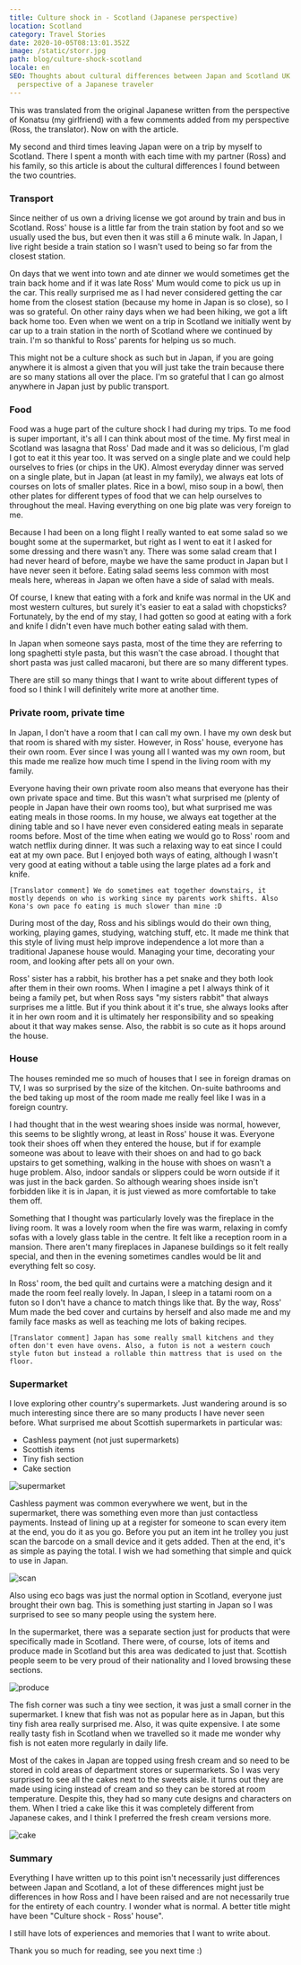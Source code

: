 ```yaml
---
title: Culture shock in - Scotland (Japanese perspective)
location: Scotland
category: Travel Stories
date: 2020-10-05T08:13:01.352Z
image: /static/storr.jpg
path: blog/culture-shock-scotland
locale: en
SEO: Thoughts about cultural differences between Japan and Scotland UK from the
  perspective of a Japanese traveler
---
```

This was translated from the original Japanese written from the perspective of Konatsu (my girlfriend) with a few comments added from my perspective (Ross, the translator). Now on with the article.

My second and third times leaving Japan were on a trip by myself to Scotland. There I spent a month with each time with my partner (Ross) and his family, so this article is about the cultural differences I found between the two countries.

### Transport

Since neither of us own a driving license we got around by train and bus in Scotland. Ross' house is a little far from the train station by foot and so we usually used the bus, but even then it was still a 6 minute walk. In Japan, I live right beside a train station so I wasn't used to being so far from the closest station.

On days that we went into town and ate dinner we would sometimes get the train back home and if it was late Ross' Mum would come to pick us up in the car. This really surprised me as I had never considered getting the car home from the closest station (because my home in Japan is so close), so I was so grateful. On other rainy days when we had been hiking, we got a lift back home too. Even when we went on a trip in Scotland we initially went by car up to a train station in the north of Scotland where we continued by train. I'm so thankful to Ross' parents for helping us so much.

This might not be a culture shock as such but in Japan, if you are going anywhere it is almost a given that you will just take the train because there are so many stations all over the place. I'm so grateful that I can go almost anywhere in Japan just by public transport.

### Food

Food was a huge part of the culture shock I had during my trips. To me food is super important, it's all I can think about most of the time. My first meal in Scotland was lasagna that Ross' Dad made and it was so delicious, I'm glad I got to eat it this year too. It was served on a single plate and we could help ourselves to fries (or chips in the UK). Almost everyday dinner was served on a single plate, but in Japan (at least in my family), we always eat lots of courses on lots of smaller plates. Rice in a bowl, miso soup in a bowl, then other plates for different types of food that we can help ourselves to throughout the meal. Having everything on one big plate was very foreign to me.

Because I had been on a long flight I really wanted to eat some salad so we bought some at the supermarket, but right as I went to eat it I asked for some dressing and there wasn't any. There was some salad cream that I had never heard of before, maybe we have the same product in Japan but I have never seen it before. Eating salad seems less common with most meals here, whereas in Japan we often have a side of salad with meals.

Of course, I knew that eating with a fork and knife was normal in the UK and most western cultures, but surely it's easier to eat a salad with chopsticks? Fortunately, by the end of my stay, I had gotten so good at eating with a fork and knife I didn't even have much bother eating salad with them.

In Japan when someone says pasta, most of the time they are referring to long spaghetti style pasta, but this wasn't the case abroad. I thought that short pasta was just called macaroni, but there are so many different types.

There are still so many things that I want to write about different types of food so I think I will definitely write more at another time.

### Private room, private time

In Japan, I don't have a room that I can call my own. I have my own desk but that room is shared with my sister. However, in Ross' house, everyone has their own room. Ever since I was young all I wanted was my own room, but this made me realize how much time I spend in the living room with my family.

Everyone having their own private room also means that everyone has their own private space and time. But this wasn't what surprised me (plenty of people in Japan have their own rooms too), but what surprised me was eating meals in those rooms. In my house, we always eat together at the dining table and so I have never even considered eating meals in separate rooms before. Most of the time when eating we would go to Ross' room and watch netflix during dinner. It was such a relaxing way to eat since I could eat at my own pace. But I enjoyed both ways of eating, although I wasn't very good at eating without a table using the large plates ad a fork and knife.

`[Translator comment] We do sometimes eat together downstairs, it mostly depends on who is working since my parents work shifts. Also Kona's own pace fo eating is much slower than mine :D`

During most of the day, Ross and his siblings would do their own thing, working, playing games, studying, watching stuff, etc. It made me think that this style of living must help improve independence a lot more than a traditional Japanese house would. Managing your time, decorating your room, and looking after pets all on your own.

Ross' sister has a rabbit, his brother has a pet snake and they both look after them in their own rooms. When I imagine a pet I always think of it being a family pet, but when Ross says "my sisters rabbit" that always surprises me a little. But if you think about it it's true, she always looks after it in her own room and it is ultimately her responsibility and so speaking about it that way makes sense. Also, the rabbit is so cute as it hops around the house.

### House

The houses reminded me so much of houses that I see in foreign dramas on TV, I was so surprised by the size of the kitchen. On-suite bathrooms and the bed taking up most of the room made me really feel like I was in a foreign country.

I had thought that in the west wearing shoes inside was normal, however, this seems to be slightly wrong, at least in Ross' house it was. Everyone took their shoes off when they entered the house, but if for example someone was about to leave with their shoes on and had to go back upstairs to get something, walking in the house with shoes on wasn't a huge problem. Also, indoor sandals or slippers could be worn outside if it was just in the back garden. So although wearing shoes inside isn't forbidden like it is in Japan, it is just viewed as more comfortable to take them off.

Something that I thought was particularly lovely was the fireplace in the living room. It was a lovely room when the fire was warm, relaxing in comfy sofas with a lovely glass table in the centre. It felt like a reception room in a mansion. There aren't many fireplaces in Japanese buildings so it felt really special, and then in the evening sometimes candles would be lit and everything felt so cosy.

In Ross' room, the bed quilt and curtains were a matching design and it made the room feel really lovely. In Japan, I sleep in a tatami room on a futon so I don't have a chance to match things like that. By the way, Ross' Mum made the bed cover and curtains by herself and also made me and my family face masks as well as teaching me lots of baking recipes.

`[Translator comment] Japan has some really small kitchens and they often don't even have ovens. Also, a futon is not a western couch style futon but instead a rollable thin mattress that is used on the floor.`

### Supermarket

I love exploring other country's supermarkets. Just wandering around is so much interesting since there are so many products I have never seen before. What surprised me about Scottish supermarkets in particular was:

* Cashless payment (not just supermarkets)
* Scottish items
* Tiny fish section
* Cake section

![supermarket](../../static/asda.jpg "supermarket")

Cashless payment was common everywhere we went, but in the supermarket, there was something even more than just contactless payments. Instead of lining up at a register for someone to scan every item at the end, you do it as you go. Before you put an item int he trolley you just scan the barcode on a small device and it gets added. Then at the end, it's as simple as paying the total. I wish we had something that simple and quick to use in Japan.

![scan](../../img/scan.jpg "scan")

Also using eco bags was just the normal option in Scotland, everyone just brought their own bag. This is something just starting in Japan so I was surprised to see so many people using the system here.

In the supermarket, there was a separate section just for products that were specifically made in Scotland. There were, of course, lots of items and produce made in Scotland but this area was dedicated to just that. Scottish people seem to be very proud of their nationality and I loved browsing these sections.

![produce](../../static/produce.jpg "produce")

The fish corner was such a tiny wee section, it was just a small corner in the supermarket. I knew that fish was not as popular here as in Japan, but this tiny fish area really surprised me. Also, it was quite expensive. I ate some really tasty fish in Scotland when we travelled so it made me wonder why fish is not eaten more regularly in daily life.

Most of the cakes in Japan are topped using fresh cream and so need to be stored in cold areas of department stores or supermarkets. So I was very surprised to see all the cakes next to the sweets aisle. it turns out they are made using icing instead of cream and so they can be stored at room temperature. Despite this, they had so many cute designs and characters on them. When I tried a cake like this it was completely different from Japanese cakes, and I think I preferred the fresh cream versions more.

![cake](../../static/cake.jpg "cakes")

### Summary

Everything I have written up to this point isn't necessarily just differences between Japan and Scotland, a lot of these differences might just be differences in how Ross and I have been raised and are not necessarily true for the entirety of each country. I wonder what is normal. A better title might have been "Culture shock - Ross' house".

I still have lots of experiences and memories that I want to write about.

Thank you so much for reading, see you next time :)